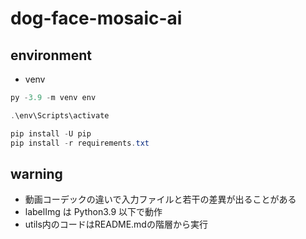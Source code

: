 # dog-face-mosaic-ai

## environment
- venv

```powershell
py -3.9 -m venv env

.\env\Scripts\activate

pip install -U pip
pip install -r requirements.txt

```

## warning
- 動画コーデックの違いで入力ファイルと若干の差異が出ることがある
- labelImg は Python3.9 以下で動作
- utils内のコードはREADME.mdの階層から実行